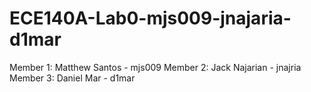 # ECE140A-Lab0-mjs009-jnajaria-d1mar
Member 1: Matthew Santos - mjs009
Member 2: Jack Najarian - jnajria
Member 3: Daniel Mar - d1mar
